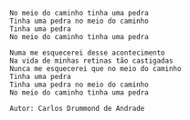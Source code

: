     No meio do caminho tinha uma pedra
    Tinha uma pedra no meio do caminho
    Tinha uma pedra
    No meio do caminho tinha uma pedra

    Numa me esquecerei desse acontecimento
    Na vida de minhas retinas tão castigadas
    Nunca me esquecerei que no meio do caminho
    Tinha uma pedra
    Tinha uma pedra no meio do caminho
    No meio do caminho tinha uma pedra

    Autor: Carlos Drummond de Andrade
